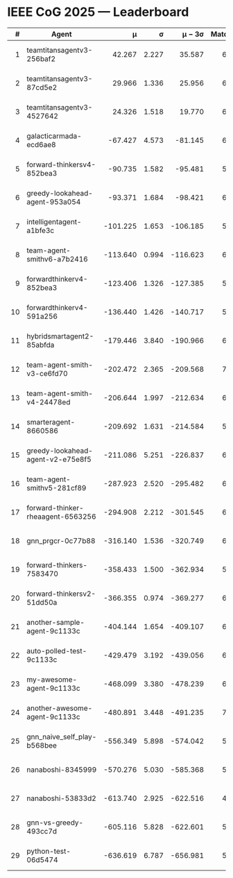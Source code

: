 # IEEE CoG 2025 — Leaderboard

| # | Agent | μ | σ | μ − 3σ | Matches | Updated |
|---:|---|---:|---:|---:|---:|---|
| 1 | teamtitansagentv3-256baf2 | 42.267 | 2.227 | 35.587 | 6546 | 2025-08-19 14:39 |
| 2 | teamtitansagentv3-87cd5e2 | 29.966 | 1.336 | 25.956 | 6792 | 2025-08-19 14:39 |
| 3 | teamtitansagentv3-4527642 | 24.326 | 1.518 | 19.770 | 6314 | 2025-08-19 14:39 |
| 4 | galacticarmada-ecd6ae8 | -67.427 | 4.573 | -81.145 | 6620 | 2025-08-19 14:39 |
| 5 | forward-thinkersv4-852bea3 | -90.735 | 1.582 | -95.481 | 5793 | 2025-08-19 14:39 |
| 6 | greedy-lookahead-agent-953a054 | -93.371 | 1.684 | -98.421 | 6348 | 2025-08-19 14:39 |
| 7 | intelligentagent-a1bfe3c | -101.225 | 1.653 | -106.185 | 5392 | 2025-08-19 14:39 |
| 8 | team-agent-smithv6-a7b2416 | -113.640 | 0.994 | -116.623 | 6260 | 2025-08-19 14:39 |
| 9 | forwardthinkerv4-852bea3 | -123.406 | 1.326 | -127.385 | 5218 | 2025-08-19 14:39 |
| 10 | forwardthinkerv4-591a256 | -136.440 | 1.426 | -140.717 | 5780 | 2025-08-19 14:39 |
| 11 | hybridsmartagent2-85abfda | -179.446 | 3.840 | -190.966 | 6206 | 2025-08-19 14:39 |
| 12 | team-agent-smith-v3-ce6fd70 | -202.472 | 2.365 | -209.568 | 7022 | 2025-08-19 14:39 |
| 13 | team-agent-smith-v4-24478ed | -206.644 | 1.997 | -212.634 | 6782 | 2025-08-19 14:39 |
| 14 | smarteragent-8660586 | -209.692 | 1.631 | -214.584 | 5525 | 2025-08-19 14:39 |
| 15 | greedy-lookahead-agent-v2-e75e8f5 | -211.086 | 5.251 | -226.837 | 6688 | 2025-08-19 14:39 |
| 16 | team-agent-smithv5-281cf89 | -287.923 | 2.520 | -295.482 | 6700 | 2025-08-19 14:39 |
| 17 | forward-thinker-rheaagent-6563256 | -294.908 | 2.212 | -301.545 | 6162 | 2025-08-19 14:39 |
| 18 | gnn_prgcr-0c77b88 | -316.140 | 1.536 | -320.749 | 6210 | 2025-08-19 14:39 |
| 19 | forward-thinkers-7583470 | -358.433 | 1.500 | -362.934 | 5980 | 2025-08-19 14:39 |
| 20 | forward-thinkersv2-51dd50a | -366.355 | 0.974 | -369.277 | 6782 | 2025-08-19 14:39 |
| 21 | another-sample-agent-9c1133c | -404.144 | 1.654 | -409.107 | 6400 | 2025-08-19 14:39 |
| 22 | auto-polled-test-9c1133c | -429.479 | 3.192 | -439.056 | 6060 | 2025-08-19 14:39 |
| 23 | my-awesome-agent-9c1133c | -468.099 | 3.380 | -478.239 | 6860 | 2025-08-19 14:39 |
| 24 | another-awesome-agent-9c1133c | -480.891 | 3.448 | -491.235 | 7000 | 2025-08-19 14:39 |
| 25 | gnn_naive_self_play-b568bee | -556.349 | 5.898 | -574.042 | 5340 | 2025-08-19 14:39 |
| 26 | nanaboshi-8345999 | -570.276 | 5.030 | -585.368 | 5640 | 2025-08-19 14:39 |
| 27 | nanaboshi-53833d2 | -613.740 | 2.925 | -622.516 | 4920 | 2025-08-19 14:39 |
| 28 | gnn-vs-greedy-493cc7d | -605.116 | 5.828 | -622.601 | 5440 | 2025-08-19 14:39 |
| 29 | python-test-06d5474 | -636.619 | 6.787 | -656.981 | 5110 | 2025-08-19 14:39 |

